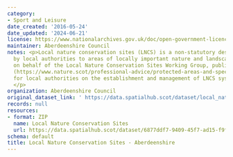 ```yaml
---
category:
- Sport and Leisure
date_created: '2016-05-24'
date_updated: '2024-06-21'
license: https://www.nationalarchives.gov.uk/doc/open-government-licence/version/3/
maintainer: Aberdeenshire Council
notes: <p>Local nature conservation sites (LNCS) is a non-statutory designation given
  by local authorities to areas of locally important nature and landscapes. NatureScot,
  on behalf of the Local Nature Conservation Sites Working Group, published guidance
  (https://www.nature.scot/professional-advice/protected-areas-and-species/protected-areas/local-designations/local-nature-conservation-sites)
  for local authorities on the establishment and management of LNCS systems in Scotland.
  </p>
organization: Aberdeenshire Council
original_dataset_link: ' https://data.spatialhub.scot/dataset/local_nature_conservation_sites-as'
records: null
resources:
- format: ZIP
  name: Local Nature Conservation Sites
  url: https://data.spatialhub.scot/dataset/6877ddf7-9409-45f7-ad15-f9f2e0aabf7f/resource/9e9d4a1e-a846-4483-afc7-aec063f2e328/download/lncs_nesb.zip
schema: default
title: Local Nature Conservation Sites - Aberdeenshire
---
```

